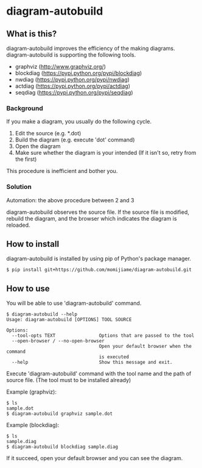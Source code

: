 # diagram-autobuild

## What is this?

diagram-autobuild improves the efficiency of the making diagrams.
diagram-autobuild is supporting the following tools.

- graphviz (http://www.graphviz.org/)
- blockdiag (https://pypi.python.org/pypi/blockdiag)
- nwdiag (https://pypi.python.org/pypi/nwdiag)
- actdiag (https://pypi.python.org/pypi/actdiag)
- seqdiag (https://pypi.python.org/pypi/seqdiag)

### Background

If you make a diagram, you usually do the following cycle.

1. Edit the source (e.g. \*.dot)
2. Build the diagram (e.g. execute 'dot' command)
3. Open the diagram
4. Make sure whether the diagram is your intended (If it isn't so, retry from the first)

This procedure is inefficient and bother you.

### Solution

Automation: the above procedure between 2 and 3

diagram-autobuild observes the source file.
If the source file is modified, rebuild the diagram, and the browser which indicates the diagram is reloaded.

## How to install

diagram-autobuild is installed by using pip of Python's package manager.
```
$ pip install git+https://github.com/momijiame/diagram-autobuild.git
```

## How to use

You will be able to use 'diagram-autobuild' command.
```
$ diagram-autobuild --help
Usage: diagram-autobuild [OPTIONS] TOOL SOURCE

Options:
  --tool-opts TEXT                Options that are passed to the tool
  --open-browser / --no-open-browser
                                  Open your default browser when the command
                                  is executed
  --help                          Show this message and exit.
```

Execute 'diagram-autobuild' command with the tool name and the path of source file.
(The tool must to be installed already)

Example (graphviz):
```
$ ls
sample.dot
$ diagram-autobuild graphviz sample.dot
```

Example (blockdiag):
```
$ ls
sample.diag
$ diagram-autobuild blockdiag sample.diag
```

If it succeed, open your default browser and you can see the diagram.
